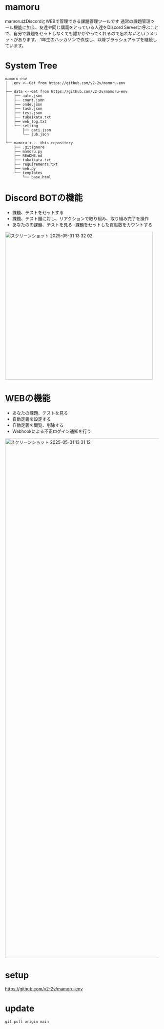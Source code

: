 # mamoru

mamoruはDiscordとWEBで管理できる課題管理ツールです
通常の課題管理ツール機能に加え、友達や同じ講義をとっている人達をDiscord Serverに呼ぶことで、自分で課題をセットしなくても誰かがやってくれるので忘れないというメリットがあります。
1年生のハッカソンで作成し、以降ブラッシュアップを継続しています。


# System Tree
```
mamoru-env
│  .env <--Get from https://github.com/v2-2v/mamoru-env
│
├── data <--Get from https://github.com/v2-2v/mamoru-env
│   ├── auto.json
│   ├── count.json
│   ├── onde.json
│   ├── task.json
│   ├── test.json
│   ├── tukaikata.txt
│   ├── web_log.txt
│   └── setting
│       ├── gati.json
│       └── sub.json
│
└── mamoru <--- this repository
    ├── .gitignore
    ├── mamoru.py
    ├── README.md
    ├── tukaikata.txt
    ├── requirements.txt
    ├── web.py
    └── templates
        └── base.html
```
# Discord BOTの機能
- 課題、テストをセットする
- 課題、テスト題に対し、リアクションで取り組み、取り組み完了を操作
- あなたのの課題、テストを見る
-課題をセットした貢献数をカウントする
<img width="484" alt="スクリーンショット 2025-05-31 13 32 02" src="https://github.com/user-attachments/assets/3dba7fc7-4a47-454e-bd69-1b14dad2c0ba" />


# WEBの機能
- あなたの課題、テストを見る
- 自動定義を設定する
- 自動定義を閲覧、削除する
- Webhookによる不正ログイン通知を行う
<img width="1701" alt="スクリーンショット 2025-05-31 13 31 12" src="https://github.com/user-attachments/assets/0d259382-308c-4762-b7b1-78ffa630510e" />


# setup

https://github.com/v2-2v/mamoru-env

# update
`git pull origin main`
